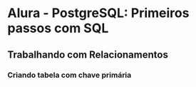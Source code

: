 # Alura - PostgreSQL: Primeiros passos com SQL

## Trabalhando com Relacionamentos

### Criando tabela com chave primária

